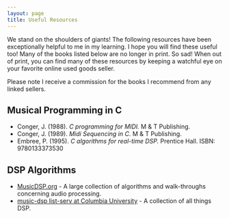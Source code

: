 ```yaml
---
layout: page
title: Useful Resources
---
```


We stand on the shoulders of giants! The following resources have been exceptionally helpful to me in my learning. I hope you will find these useful too! Many of the books listed below are no longer in print. So sad! When out of print, you can find many of these resources by keeping a watchful eye on your favorite online used goods seller.

<p class="message">
  Please note I receive a commission for the books I recommend from any linked sellers.
</p>

## Musical Programming in C
* Conger, J. (1988). *C programming for MIDI.* M &amp; T Publishing.
* Conger, J. (1989). *Midi Sequencing in C.* M &amp; T Publishing.
* Embree, P. (1995). *C algorithms for real-time DSP.* Prentice Hall. ISBN: 9780133373530

## DSP Algorithms
* [MusicDSP.org](https://MusicDSP.org) - A large collection of algorithms and walk-throughs concerning audio processing.
* [music-dsp list-serv at Columbia University](http://sites.music.columbia.edu/cmc/music-dsp/) - A collection of all things DSP.
